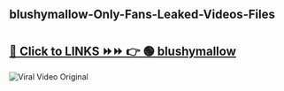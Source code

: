 
 ## blushymallow-Only-Fans-Leaked-Videos-Files

# <h2><a href="https://mediaupload.pro?blushymallow">🔗 Click to LINKS ⏩⏩ 👉 🟢 blushymallow </a></h2>

<a href="https://mediaupload.pro?blushymallow" rel="nofollow" data-target="animated-image.originalLink"><img src="https://i.ibb.co.com/xMMVF88/686577567.gif" alt="Viral Video Original" style="max-width: 100%; display: inline-block;" data-target="animated-image.originalImage"></a>